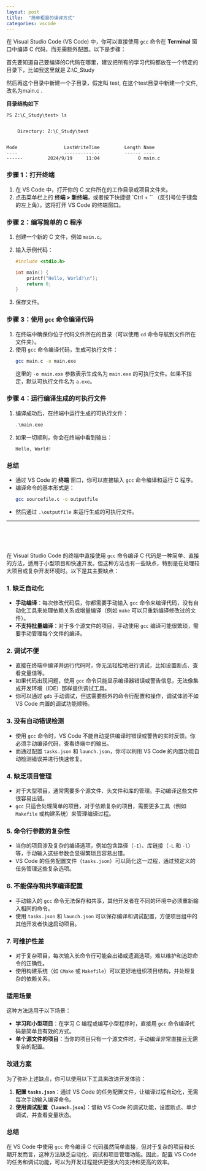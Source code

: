 ```yaml
---
layout: post
title:  "简单粗暴的编译方式"
categories: vscode
---
```


在 Visual Studio Code (VS Code) 中，你可以直接使用 `gcc` 命令在 **Terminal** 窗口中编译 C 代码，而无需额外配置。以下是步骤：

首先要知道自己要编译的C代码在哪里，建议把所有的学习代码都放在一个特定的目录下，比如我这里就是 Z:\C_Study  

然后再这个目录中新建一个子目录，假定叫 test, 在这个test目录中新建一个文件,改名为main.c .  

**目录结构如下** 


```
PS Z:\C_Study\test> ls


    Directory: Z:\C_Study\test


Mode                 LastWriteTime         Length Name
----                 -------------         ------ ----
------         2024/9/19     11:04              0 main.c
```


### 步骤 1：打开终端

1. 在 VS Code 中，打开你的 C 文件所在的工作目录或项目文件夹。
2. 点击菜单栏上的 **终端 > 新终端**，或者按下快捷键 `Ctrl + `` （反引号位于键盘的左上角）。这将打开 VS Code 的终端窗口。

### 步骤 2：编写简单的 C 程序

1. 创建一个新的 C 文件，例如 `main.c`。
2. 输入示例代码：
   
   ```c
   #include <stdio.h>

   int main() {
       printf("Hello, World!\n");
       return 0;
   }
   ```

3. 保存文件。

### 步骤 3：使用 `gcc` 命令编译代码

1. 在终端中确保你位于代码文件所在的目录（可以使用 `cd` 命令导航到文件所在文件夹）。
2. 使用 `gcc` 命令编译代码，生成可执行文件：
   ```bash
   gcc main.c -o main.exe
   ```
   这里的 `-o main.exe` 参数表示生成名为 `main.exe` 的可执行文件。如果不指定，默认可执行文件名为 `a.exe`。

### 步骤 4：运行编译生成的可执行文件

1. 编译成功后，在终端中运行生成的可执行文件：
   ```c
   .\main.exe
   ```
2. 如果一切顺利，你会在终端中看到输出：
   ```
   Hello, World!
   ```

### 总结

- 通过 VS Code 的 **终端** 窗口，你可以直接输入 `gcc` 命令编译和运行 C 程序。
- 编译命令的基本形式是：
  ```bash
  gcc sourcefile.c -o outputfile
  ```
- 然后通过 `.\outputfile` 来运行生成的可执行文件。

---
<BR><BR><BR>

在 Visual Studio Code 的终端中直接使用 `gcc` 命令编译 C 代码是一种简单、直接的方法，适用于小型项目和快速开发。但这种方法也有一些缺点，特别是在处理较大项目或复杂开发环境时。以下是其主要缺点：

### 1. **缺乏自动化**
- **手动编译**：每次修改代码后，你都需要手动输入 `gcc` 命令来编译代码，没有自动化工具来处理依赖关系或增量编译（例如 `make` 可以只重新编译修改过的文件）。
- **不支持批量编译**：对于多个源文件的项目，手动使用 `gcc` 编译可能很繁琐，需要手动管理每个文件的编译。

### 2. **调试不便**
- 直接在终端中编译并运行代码时，你无法轻松地进行调试，比如设置断点、查看变量值等。
- 如果代码出现问题，使用 `gcc` 命令只能显示编译器错误或警告信息，无法像集成开发环境（IDE）那样提供调试工具。
- 你可以通过 `gdb` 手动调试，但这需要额外的命令行配置和操作，调试体验不如 VS Code 内置的调试功能顺畅。

### 3. **没有自动错误检测**
- 使用 `gcc` 命令时，VS Code 不能自动提供编译时错误或警告的实时反馈。你必须手动编译代码，查看终端中的输出。
- 而通过配置 `tasks.json` 和 `launch.json`，你可以利用 VS Code 的内置功能自动检测错误并进行快速修复。

### 4. **缺乏项目管理**
- 对于大型项目，通常需要多个源文件、头文件和库的管理。手动编译这些文件很容易出错。
- `gcc` 只适合处理简单的项目，对于依赖复杂的项目，需要更多工具（例如 `Makefile` 或构建系统）来管理编译过程。

### 5. **命令行参数的复杂性**
- 当你的项目涉及复杂的编译选项，例如包含路径（`-I`）、库链接（`-L` 和 `-l`）等，手动输入这些参数会显得繁琐且容易出错。
- VS Code 的任务配置文件（`tasks.json`）可以简化这一过程，通过预定义的任务管理这些复杂选项。

### 6. **不能保存和共享编译配置**
- 手动输入的 `gcc` 命令无法保存和共享，其他开发者在不同的环境中必须重新输入相同的命令。
- 使用 `tasks.json` 和 `launch.json` 可以保存编译和调试配置，方便项目组中的其他开发者快速启动项目。

### 7. **可维护性差**
- 对于复杂项目，每次输入长命令行可能会出错或遗漏选项，难以维护和追踪命令的正确性。
- 使用构建系统（如 `CMake` 或 `Makefile`）可以更好地组织项目结构，并处理复杂的依赖关系。

### 适用场景
这种方法适用于以下场景：
- **学习和小型项目**：在学习 C 编程或编写小型程序时，直接用 `gcc` 命令编译代码是简单且有效的方式。
- **单个源文件的项目**：当你的项目只有一个源文件时，手动编译非常直接且无需复杂的配置。

### 改进方案
为了弥补上述缺点，你可以使用以下工具来改进开发体验：
1. **配置 `tasks.json`**：通过 VS Code 的任务配置文件，让编译过程自动化，无需每次手动输入编译命令。
2. **使用调试配置（`launch.json`）**：借助 VS Code 的调试功能，设置断点、单步调试，并查看变量状态。

### 总结
在 VS Code 中使用 `gcc` 命令编译 C 代码虽然简单直接，但对于复杂的项目和长期开发而言，这种方法缺乏自动化、调试和项目管理功能。因此，配置 VS Code 的任务和调试功能，可以为开发过程提供更强大的支持和更高的效率。